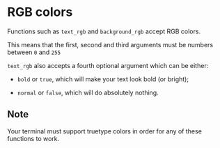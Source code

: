 # RGB colors



Functions such as `text_rgb` and `background_rgb` accept RGB colors.

This means that the first, second and third arguments must be numbers between `0` and `255`



`text_rgb` also accepts a fourth optional argument which can be either:

* `bold` or `true`, which will make your text look bold (or bright);

* `normal` or `false`, which will do absolutely nothing.



## Note

Your terminal must support truetype colors in order for any of these functions to work.
